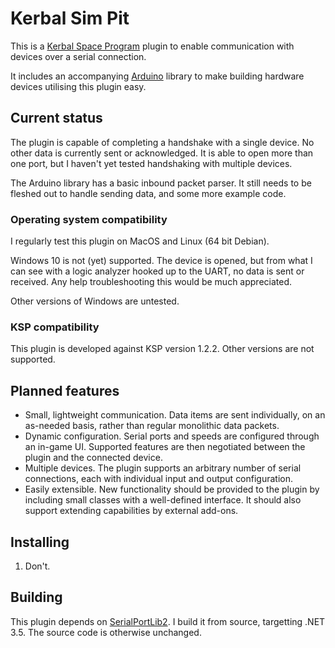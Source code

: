 # Kerbal Sim Pit

This is a [Kerbal Space Program](https://kerbalspaceprogram.com/) plugin
to enable communication with devices over a serial connection.

It includes an accompanying [Arduino](https://www.arduino.cc/) library to
make building hardware devices utilising this plugin easy.

## Current status

The plugin is capable of completing a handshake with a single device.
No other data is currently sent or acknowledged. It is able to open more
than one port, but I haven't yet tested handshaking with multiple
devices.

The Arduino library has a basic inbound packet parser. It still needs to be
fleshed out to handle sending data, and some more example code.

### Operating system compatibility

I regularly test this plugin on MacOS and Linux (64 bit Debian).

Windows 10 is not (yet) supported. The device is opened, but from what I
can see with a logic analyzer hooked up to the UART, no data is sent or
received. Any help troubleshooting this would be much appreciated.

Other versions of Windows are untested.

### KSP compatibility

This plugin is developed against KSP version 1.2.2. Other versions are not
supported.

## Planned features

* Small, lightweight communication. Data items are sent individually, on
an as-needed basis, rather than regular monolithic data packets.
* Dynamic configuration. Serial ports and speeds are configured through an
in-game UI. Supported features are then negotiated between the plugin and
the connected device.
* Multiple devices. The plugin supports an arbitrary number of serial
connections, each with individual input and output configuration.
* Easily extensible. New functionality should be provided to the plugin by
including small classes with a well-defined interface. It should also
support extending capabilities by external add-ons.

## Installing

1. Don't.

## Building

This plugin depends on
[SerialPortLib2](https://github.com/JTrotta/SerialPortLib2). I build it
from source, targetting .NET 3.5. The source code is otherwise unchanged.
